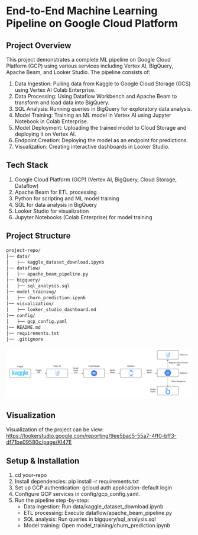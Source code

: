 # End-to-End Machine Learning Pipeline on Google Cloud Platform

## Project Overview
This project demonstrates a complete ML pipeline on Google Cloud Platform (GCP) using various services including Vertex AI, BigQuery, Apache Beam, and Looker Studio. The pipeline consists of:

1. Data Ingestion: Pulling data from Kaggle to Google Cloud Storage (GCS) using Vertex AI Colab Enterprise.
2. Data Processing: Using Dataflow Workbench and Apache Beam to transform and load data into BigQuery.
3. SQL Analysis: Running queries in BigQuery for exploratory data analysis.
4. Model Training: Training an ML model in Vertex AI using Jupyter Notebook in Colab Enterprise.
5. Model Deployment: Uploading the trained model to Cloud Storage and deploying it on Vertex AI.
6. Endpoint Creation: Deploying the model as an endpoint for predictions.
7. Visualization: Creating interactive dashboards in Looker Studio.

## Tech Stack

1. Google Cloud Platform (GCP) (Vertex AI, BigQuery, Cloud Storage, Dataflow)
2. Apache Beam for ETL processing
3. Python for scripting and ML model training
4. SQL for data analysis in BigQuery
5. Looker Studio for visualization
6. Jupyter Notebooks (Colab Enterprise) for model training

## Project Structure
```
project-repo/
│── data/
│   ├── kaggle_dataset_download.ipynb   
│── dataflow/
│   ├── apache_beam_pipeline.py                   
│── bigquery/
│   ├── sql_analysis.sql               
│── model_training/
│   ├── churn_prediction.ipynb                      
│── visualization/
│   ├── looker_studio_dashboard.md     
│── config/
│   ├── gcp_config.yaml                
│── README.md                            
│── requirements.txt                  
│── .gitignore                           
```
![Data Workflow Structure](Churn_Workflow.jpeg)

## Visualization
Visualization of the project can be view:
https://lookerstudio.google.com/reporting/9ee5bac5-55a7-4ff0-bff3-df71be09580c/page/KI47E

## Setup & Installation
1. cd your-repo
2. Install dependencies:
pip install -r requirements.txt
3. Set up GCP authentication:
gcloud auth application-default login
4. Configure GCP services in config/gcp_config.yaml.
5. Run the pipeline step-by-step:
   - Data ingestion: Run data/kaggle_dataset_download.ipynb
   - ETL processing: Execute dataflow/apache_beam_pipeline.py
   - SQL analysis: Run queries in bigquery/sql_analysis.sql
   - Model training: Open model_training/churn_prediction.ipynb
     

